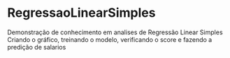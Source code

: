 # RegressaoLinearSimples

Demonstração de conhecimento em analises de Regressão Linear Simples
Criando o gráfico, treinando o modelo, verificando o score e fazendo a predição de salarios
